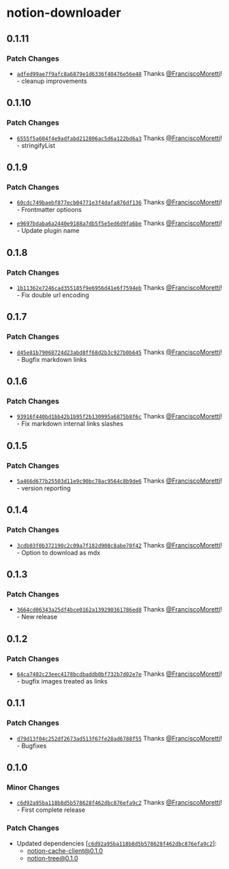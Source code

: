 # notion-downloader

## 0.1.11

### Patch Changes

- [`adfed99ae7f9afc8a6879e1d6336f40476e56e48`](https://github.com/FranciscoMoretti/notion-downloader/commit/adfed99ae7f9afc8a6879e1d6336f40476e56e48) Thanks [@FranciscoMoretti](https://github.com/FranciscoMoretti)! - cleanup improvements

## 0.1.10

### Patch Changes

- [`6555f5a604f4e9adfabd212806ac5d6a122bd6a3`](https://github.com/FranciscoMoretti/notion-downloader/commit/6555f5a604f4e9adfabd212806ac5d6a122bd6a3) Thanks [@FranciscoMoretti](https://github.com/FranciscoMoretti)! - stringifyList

## 0.1.9

### Patch Changes

- [`60cdc749baebf877ecb04771e3f4dafa876df136`](https://github.com/FranciscoMoretti/notion-downloader/commit/60cdc749baebf877ecb04771e3f4dafa876df136) Thanks [@FranciscoMoretti](https://github.com/FranciscoMoretti)! - Frontmatter optioons

- [`e9697bdaba6a2440e9188a7db5f5e5ed6d9fa6be`](https://github.com/FranciscoMoretti/notion-downloader/commit/e9697bdaba6a2440e9188a7db5f5e5ed6d9fa6be) Thanks [@FranciscoMoretti](https://github.com/FranciscoMoretti)! - Update plugin name

## 0.1.8

### Patch Changes

- [`1b11362e7246cad355185f9e6956d41e6f7594eb`](https://github.com/FranciscoMoretti/notion-downloader/commit/1b11362e7246cad355185f9e6956d41e6f7594eb) Thanks [@FranciscoMoretti](https://github.com/FranciscoMoretti)! - Fix double url encoding

## 0.1.7

### Patch Changes

- [`d45e81b79068724d23abd8ff68d2b3c927b0b645`](https://github.com/FranciscoMoretti/notion-downloader/commit/d45e81b79068724d23abd8ff68d2b3c927b0b645) Thanks [@FranciscoMoretti](https://github.com/FranciscoMoretti)! - Bugfix markdown links

## 0.1.6

### Patch Changes

- [`93916f440bd1bb42b1b95f2b130995a6875b8f6c`](https://github.com/FranciscoMoretti/notion-downloader/commit/93916f440bd1bb42b1b95f2b130995a6875b8f6c) Thanks [@FranciscoMoretti](https://github.com/FranciscoMoretti)! - Fix markdown internal links slashes

## 0.1.5

### Patch Changes

- [`5a466d677b25503d11e9c90bc78ac9564c8b9de6`](https://github.com/FranciscoMoretti/notion-downloader/commit/5a466d677b25503d11e9c90bc78ac9564c8b9de6) Thanks [@FranciscoMoretti](https://github.com/FranciscoMoretti)! - version reporting

## 0.1.4

### Patch Changes

- [`3cdb03f0b372190c2c09a7f182d908c8abe70f42`](https://github.com/FranciscoMoretti/notion-downloader/commit/3cdb03f0b372190c2c09a7f182d908c8abe70f42) Thanks [@FranciscoMoretti](https://github.com/FranciscoMoretti)! - Option to download as mdx

## 0.1.3

### Patch Changes

- [`3664cd06343a25df4bce0162a139290361786ed8`](https://github.com/FranciscoMoretti/notion-downloader/commit/3664cd06343a25df4bce0162a139290361786ed8) Thanks [@FranciscoMoretti](https://github.com/FranciscoMoretti)! - New release

## 0.1.2

### Patch Changes

- [`64ca7402c23eec4178bcdbaddb0bf732b7d02e7e`](https://github.com/FranciscoMoretti/notion-downloader/commit/64ca7402c23eec4178bcdbaddb0bf732b7d02e7e) Thanks [@FranciscoMoretti](https://github.com/FranciscoMoretti)! - bugfix images treated as links

## 0.1.1

### Patch Changes

- [`d79d13f04c252df2673ad513f67fe28ad6788f55`](https://github.com/FranciscoMoretti/notion-downloader/commit/d79d13f04c252df2673ad513f67fe28ad6788f55) Thanks [@FranciscoMoretti](https://github.com/FranciscoMoretti)! - Bugfixes

## 0.1.0

### Minor Changes

- [`c6d92a95ba118b8d5b578628f462dbc876efa9c2`](https://github.com/FranciscoMoretti/notion-downloader/commit/c6d92a95ba118b8d5b578628f462dbc876efa9c2) Thanks [@FranciscoMoretti](https://github.com/FranciscoMoretti)! - First complete release

### Patch Changes

- Updated dependencies [[`c6d92a95ba118b8d5b578628f462dbc876efa9c2`](https://github.com/FranciscoMoretti/notion-downloader/commit/c6d92a95ba118b8d5b578628f462dbc876efa9c2)]:
  - notion-cache-client@0.1.0
  - notion-tree@0.1.0
